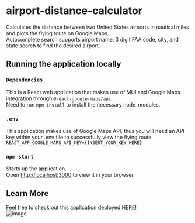 # airport-distance-calculator
Calculates the distance between two United States airports in nautical miles and plots the flying route on Google Maps.\
Autocomplete search supports airport name, 3 digit FAA code, city, and state search to find the desired airport.

## Running the application locally
### `Dependencies`
This is a React web application that makes use of MUI and Google Maps integration through `@react-google-maps/api`.\
Need to run `npm install` to install the necessary node_modules.

### `.env`
This application makes use of Google Maps API, thus you will need an API key within your .env file to successfully view the flying route.\
`REACT_APP_GOOGLE_MAPS_API_KEY={INSERT_YOUR_KEY_HERE}`

### `npm start`
Starts up the application.\
Open [http://localhost:3000](http://localhost:3000) to view it in your browser.

## Learn More
Feel free to check out this application deployed [HERE](https://eluo-airport-distance-calculator.netlify.app/)!\
![image](https://github.com/MrAAAgent/airport-distance-calculator/assets/47800038/0f26fc76-d854-4170-a437-23c8c484c0bd)
